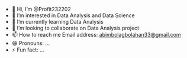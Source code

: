- 👋 Hi, I’m @Profit232202
- 👀 I’m interested in Data Analysis and Data Science
- 🌱 I’m currently learning Data Analysis
- 💞️ I’m looking to collaborate on Data Analysis project
- 📫 How to reach me Email address: abimbolagbolahan33@gmail.com
- 😄 Pronouns: ...
- ⚡ Fun fact: ...

<!---
Profit232202/Profit232202 is a ✨ special ✨ repository because its `README.md` (this file) appears on your GitHub profile.
You can click the Preview link to take a look at your changes.
--->
